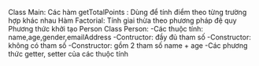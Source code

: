 Class Main:
  Các hàm getTotalPoints : Dùng để tính điểm theo từng trường hợp khác nhau
  Hàm Factorial: Tính giai thừa theo phương pháp đệ quy
  Phương thức khởi tạo Person 
Class Person:
  -Các thuộc tính: name,age,gender,emailAddress
  -Contructor: đầy đủ tham số
  -Constructor: không có tham số
  -Constructor: gồm 2 tham số name + age
  -Các phương thức getter, setter của các thuộc tính
  

